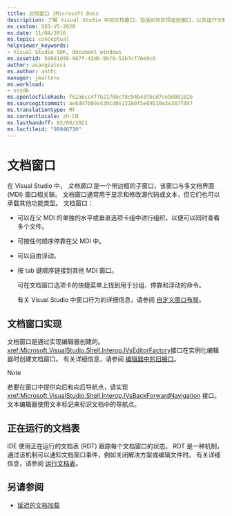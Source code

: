 ```yaml
---
title: 文档窗口 |Microsoft Docs
description: 了解 Visual Studio 中的文档窗口，包括如何实现这些窗口，以及运行文档表 (RDT) 如何跟踪其状态。
ms.custom: SEO-VS-2020
ms.date: 11/04/2016
ms.topic: conceptual
helpviewer_keywords:
- Visual Studio SDK, document windows
ms.assetid: 50081d48-987f-43db-8bf9-51b7cf76e9c0
author: acangialosi
ms.author: anthc
manager: jmartens
ms.workload:
- vssdk
ms.openlocfilehash: f62a6cc4f7b217bbcf8c94b437bcd7ce9d0d1b2b
ms.sourcegitcommit: ae6d47b09a439cd0e13180f5e89510e3e347fd47
ms.translationtype: MT
ms.contentlocale: zh-CN
ms.lasthandoff: 02/08/2021
ms.locfileid: "99946730"
---
```

# <a name="document-windows"></a>文档窗口
在 Visual Studio 中， *文档窗口* 是一个带边框的子窗口，该窗口与多文档界面 (MDI) 窗口相关联。 文档窗口通常用于显示和修改源代码或文本，但它们也可以承载其他功能类型。 文档窗口：

- 可以在父 MDI 的单独的水平或垂直选项卡组中进行组织，以便可以同时查看多个文件。

- 可按任何顺序停靠在父 MDI 中。

- 可以自由浮动。

- 按 tab 键顺序链接到其他 MDI 窗口。

  可在文档窗口选项卡的快捷菜单上找到用于分组、停靠和浮动的命令。

  有关 Visual Studio 中窗口行为的详细信息，请参阅 [自定义窗口布局](../../ide/customizing-window-layouts-in-visual-studio.md)。

## <a name="document-window-implementation"></a>文档窗口实现
 文档窗口是通过实现编辑器创建的。 <xref:Microsoft.VisualStudio.Shell.Interop.IVsEditorFactory>接口在实例化编辑器时创建文档窗口。 有关详细信息，请参阅 [编辑器中的旧接口](/previous-versions/visualstudio/visual-studio-2015/extensibility/legacy-interfaces-in-the-editor?preserve-view=true&view=vs-2015)。

> [!NOTE]
> 若要在窗口中提供向后和向后导航点，请实现 <xref:Microsoft.VisualStudio.Shell.Interop.IVsBackForwardNavigation> 接口。 文本编辑器使用文本标记来标识文档中的导航点。

## <a name="the-running-document-table"></a>正在运行的文档表
 IDE 使用正在运行的文档表 (RDT) 跟踪每个文档窗口的状态。 RDT 是一种机制，通过该机制可以通知文档窗口事件，例如关闭解决方案或编辑文件时。 有关详细信息，请参阅 [运行文档表](../../extensibility/internals/running-document-table.md)。

## <a name="see-also"></a>另请参阅
- [延迟的文档加载](../../extensibility/internals/delayed-document-loading.md)
